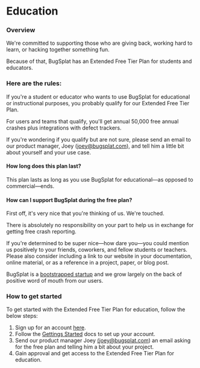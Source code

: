 # Education

### Overview

We're committed to supporting those who are giving back, working hard to learn, or hacking together something fun.

Because of that, BugSplat has an Extended Free Tier Plan for students and educators.

### Here are the rules:

If you're a student or educator who wants to use BugSplat for educational or instructional purposes, you probably qualify for our Extended Free Tier Plan.

For users and teams that qualify, you'll get annual 50,000 free annual crashes plus integrations with defect trackers.

If you're wondering if you qualify but are not sure, please send an email to our product manager, Joey \(joey@bugsplat.com\), and tell him a little bit about yourself and your use case.

#### How long does this plan last?

This plan lasts as long as you use BugSplat for educational—as opposed to commercial—ends.

#### How can I support BugSplat during the free plan?

First off, it's very nice that you're thinking of us. We're touched. 

There is absolutely no responsibility on your part to help us in exchange for getting free crash reporting.  

If you're determined to be super nice—how dare you—you could mention us positively to your friends, coworkers, and fellow students or teachers. Please also consider including a link to our website in your documentation, online material, or as a reference in a project, paper, or blog post.

BugSplat is a [bootstrapped startup](https://www.bugsplat.com/about/) and we grow largely on the back of positive word of mouth from our users.

### How to get started

To get started with the Extended Free Tier Plan for education, follow the below steps:  

1. Sign up for an account [here](https://app.bugsplat.com/v2/sign-up).
2. Follow the [Gettings Started](../../../introduction/getting-started/) docs to set up your account.
3. Send our product manager Joey [\(joey@bugsplat.com](mailto:joey@bugsplat.com)\) an email asking for the free plan and telling him a bit about your project. 
4. Gain approval and get access to the Extended Free Tier Plan for education.

